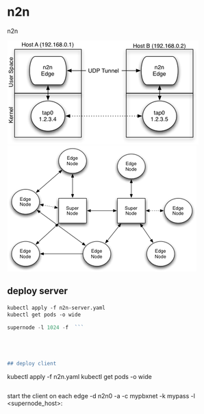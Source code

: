# n2n
n2n

![server client](images/n2n_com.png)
![client client ](images/n2n_network.png)



## deploy server 
```
kubectl apply -f n2n-server.yaml
kubectl get pods -o wide
```

```go to server and start the server 
supernode -l 1024 -f  ```




## deploy client


```
kubectl apply -f n2n.yaml
kubectl get pods -o wide

```

```
start the client on each 
edge -d n2n0 -a <POD IP> -c mypbxnet -k mypass -l <supernode_host>:<port>
```